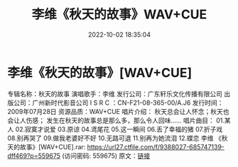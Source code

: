 ﻿---
title: 李维《秋天的故事》WAV+CUE
date: 2022-10-02 18:35:04
categories: WAV车载音乐、镜像
tags: 华语中文
---
# 李维《秋天的故事》[WAV+CUE]

专辑名称：秋天的故事
演唱歌手：李维
发行公司：广东轩乐文化传播有限公司
出版公司：广州新时代影音公司
I S R C ：CN-F21-08-365-00/A.J6
发行时间：2009年07月28日
资源品质：WAV+CUE
唱片介绍：
秋天总会让人怀念；秋天也会让人伤感；
发生在秋天的故事总是那么多，那么令人回味......
唱片曲目：
01.某人
02.寂寞才说爱
03.原谅
04.鸢尾花
05.这一瞬间
06.丢了幸福的猪
07.折子戏
08.别再哭了
09.做我老婆好不好
10.无路可退
11.别再为她流泪
12.蝶恋
李维 《秋天的故事》[WAV+CUE].rar: https://url27.ctfile.com/f/9388027-685747139-dff469?p=559675
(访问密码: 559675)
原文：[链接](https://blog.sina.com.cn/s/blog_1647c7e7601030zpu.html)